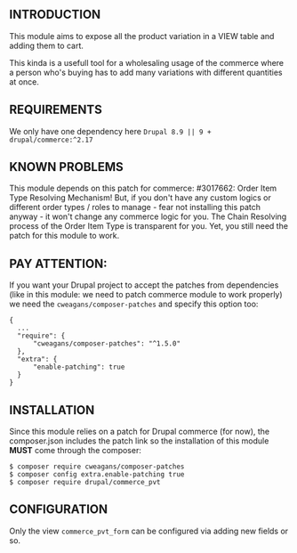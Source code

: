 ## INTRODUCTION

This module aims to expose all the product variation in a VIEW table and adding
them to cart.

This kinda is a usefull tool for a wholesaling usage of the commerce where a
person who's buying has to add many variations with different quantities at
once.


## REQUIREMENTS

We only have one dependency here  `Drupal 8.9 || 9 + drupal/commerce:^2.17`


## KNOWN PROBLEMS

This module depends on this patch for commerce: #3017662: Order Item Type
Resolving Mechanism!
But, if you don't have any custom logics or different order types / roles to
manage - fear not installing this patch anyway - it won't change any commerce
logic for you.
The Chain Resolving process of the Order Item Type is transparent for you.
Yet, you still need the patch for this module to work.


## PAY ATTENTION:

If you want your Drupal project to accept the patches from dependencies (like in
this module: we need to patch commerce module to work properly)
we need the `cweagans/composer-patches` and specify this option too:
```
{
  ...
  "require": {
      "cweagans/composer-patches": "^1.5.0"
  },
  "extra": {
      "enable-patching": true
  }
}
```

## INSTALLATION

Since this module relies on a patch for Drupal commerce (for now), the
composer.json includes the patch link so the installation of this module
**MUST** come through the composer:

```
$ composer require cweagans/composer-patches
$ composer config extra.enable-patching true
$ composer require drupal/commerce_pvt
```


## CONFIGURATION

Only the view `commerce_pvt_form` can be configured via adding new fields or so.
